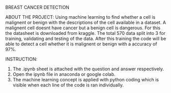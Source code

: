 BREAST CANCER DETECTION

ABOUT THE PROJECT:
Using machine learning to find whether a cell is malignent or benign with the descriptions of the cell available in a dataset. A malignent cell doesnt have cancer but a benign cell is dangerous. For this the datasheet is downloaded from kraggle. The total 570 data split into 3 for training, validating and testing of the data. After this training the code will be able to detect a cell whether it is malignent or benign with a accuracy of 97%.

INSTRUCTION:
1. The .ipynb sheet is attached with the question and answer respectively.
2. Open the ipynb file in anaconda or google colab.
3. The machine learning concept is applied with python coding which is visible when each line of the code is ran individually.
